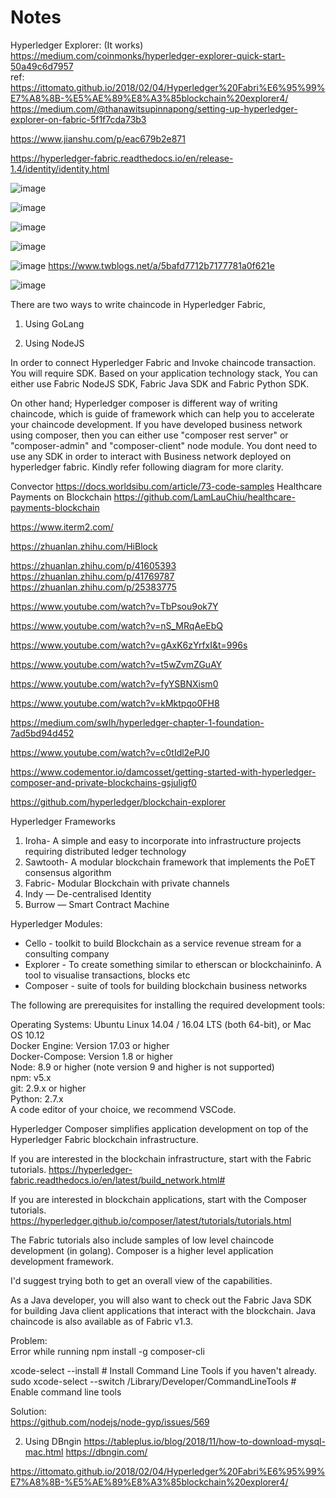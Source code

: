 # Notes


Hyperledger Explorer: (It works) <br/>
https://medium.com/coinmonks/hyperledger-explorer-quick-start-50a49c6d7957 <br/>
ref: <br/>
https://ittomato.github.io/2018/02/04/Hyperledger%20Fabri%E6%95%99%E7%A8%8B-%E5%AE%89%E8%A3%85blockchain%20explorer4/ <br/>
https://medium.com/@thanawitsupinnapong/setting-up-hyperledger-explorer-on-fabric-5f1f7cda73b3 <br/>



https://www.jianshu.com/p/eac679b2e871

https://hyperledger-fabric.readthedocs.io/en/release-1.4/identity/identity.html

![image](https://www.preveil.com/wp-content/uploads/2019/04/end-to-end-encryption.png)

![image](https://s3.amazonaws.com/com.twilio.prod.twilio-docs/images/19DfiKodi3T25Xz7g9EDTyvF9di2SzvJo6JebRJaCN-1P_.width-808.png)

![image](https://blockgeeks.com/wp-content/uploads/2017/05/hyperledgerfabricmodel.jpg)

![image](https://i.stack.imgur.com/zuGTC.png)

![image](https://pic1.xuehuaimg.com/proxy/csdn/https://hyperledger.github.io/composer/latest/assets/img/Composer-Diagram.svg)
https://www.twblogs.net/a/5bafd7712b7177781a0f621e

![image](https://i.stack.imgur.com/2llU5.jpg)

There are two ways to write chaincode in Hyperledger Fabric,

1) Using GoLang

2) Using NodeJS

In order to connect Hyperledger Fabric and Invoke chaincode transaction. You will require SDK. Based on your application technology stack, You can either use Fabric NodeJS SDK, Fabric Java SDK and Fabric Python SDK.

On other hand; Hyperledger composer is different way of writing chaincode, which is guide of framework which can help you to accelerate your chaincode development. If you have developed business network using composer, then you can either use "composer rest server" or "composer-admin" and "composer-client" node module. You dont need to use any SDK in order to interact with Business network deployed on hyperledger fabric. Kindly refer following diagram for more clarity.

Convector
https://docs.worldsibu.com/article/73-code-samples
Healthcare Payments on Blockchain
https://github.com/LamLauChiu/healthcare-payments-blockchain

https://www.iterm2.com/

https://zhuanlan.zhihu.com/HiBlock

https://zhuanlan.zhihu.com/p/41605393
https://zhuanlan.zhihu.com/p/41769787
https://zhuanlan.zhihu.com/p/25383775


https://www.youtube.com/watch?v=TbPsou9ok7Y

https://www.youtube.com/watch?v=nS_MRqAeEbQ

https://www.youtube.com/watch?v=gAxK6zYrfxI&t=996s

https://www.youtube.com/watch?v=t5wZvmZGuAY

https://www.youtube.com/watch?v=fyYSBNXism0

https://www.youtube.com/watch?v=kMktpqo0FH8


https://medium.com/swlh/hyperledger-chapter-1-foundation-7ad5bd94d452

https://www.youtube.com/watch?v=c0tIdl2ePJ0

https://www.codementor.io/damcosset/getting-started-with-hyperledger-composer-and-private-blockchains-gsjuligf0

https://github.com/hyperledger/blockchain-explorer

Hyperledger Frameworks <br/>
1. Iroha- A simple and easy to incorporate into infrastructure projects requiring distributed ledger technology <br/>
2. Sawtooth- A modular blockchain framework that implements the PoET consensus algorithm <br/>
3. Fabric- Modular Blockchain with private channels <br/>
4. Indy — De-centralised Identity <br/>
5. Burrow — Smart Contract Machine <br/>

Hyperledger Modules: <br/> 
* Cello - toolkit to build Blockchain as a service revenue stream for a consulting company <br/>
* Explorer - To create something similar to etherscan or blockchaininfo. A tool to visualise transactions, blocks etc <br/>
* Composer - suite of tools for building blockchain business networks <br/>

The following are prerequisites for installing the required development tools:

Operating Systems: Ubuntu Linux 14.04 / 16.04 LTS (both 64-bit), or Mac OS 10.12 <br/>
Docker Engine: Version 17.03 or higher <br/>
Docker-Compose: Version 1.8 or higher <br/>
Node: 8.9 or higher (note version 9 and higher is not supported) <br/>
npm: v5.x <br/>
git: 2.9.x or higher <br/>
Python: 2.7.x <br/>
A code editor of your choice, we recommend VSCode.


Hyperledger Composer simplifies application development on top of the Hyperledger Fabric blockchain infrastructure.

If you are interested in the blockchain infrastructure, start with the Fabric tutorials.
https://hyperledger-fabric.readthedocs.io/en/latest/build_network.html#

If you are interested in blockchain applications, start with the Composer tutorials.
https://hyperledger.github.io/composer/latest/tutorials/tutorials.html

The Fabric tutorials also include samples of low level chaincode development (in golang). Composer is a higher level application development framework.

I'd suggest trying both to get an overall view of the capabilities.

As a Java developer, you will also want to check out the Fabric Java SDK for building Java client applications that interact with the blockchain. Java chaincode is also available as of Fabric v1.3.

Problem: <br/>
Error while running npm install -g composer-cli

xcode-select --install # Install Command Line Tools if you haven't already. <br/>
sudo xcode-select --switch /Library/Developer/CommandLineTools # Enable command line tools

Solution: <br/>
https://github.com/nodejs/node-gyp/issues/569

2. Using DBngin
https://tableplus.io/blog/2018/11/how-to-download-mysql-mac.html
https://dbngin.com/


https://ittomato.github.io/2018/02/04/Hyperledger%20Fabri%E6%95%99%E7%A8%8B-%E5%AE%89%E8%A3%85blockchain%20explorer4/


